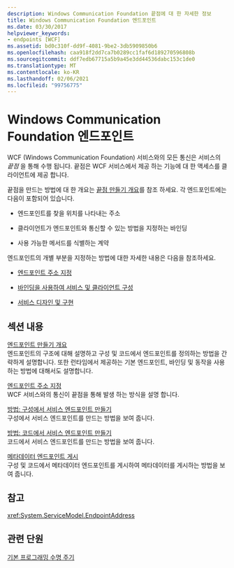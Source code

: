```yaml
---
description: Windows Communication Foundation 끝점에 대 한 자세한 정보
title: Windows Communication Foundation 엔드포인트
ms.date: 03/30/2017
helpviewer_keywords:
- endpoints [WCF]
ms.assetid: bd0c310f-dd9f-4081-9be2-3db5909850b6
ms.openlocfilehash: caa918f2dd7ca7b0289cc1faf6d189270596808b
ms.sourcegitcommit: ddf7edb67715a5b9a45e3dd44536dabc153c1de0
ms.translationtype: MT
ms.contentlocale: ko-KR
ms.lasthandoff: 02/06/2021
ms.locfileid: "99756775"
---
```

# <a name="windows-communication-foundation-endpoints"></a>Windows Communication Foundation 엔드포인트

WCF (Windows Communication Foundation) 서비스와의 모든 통신은 서비스의 *끝점* 을 통해 수행 됩니다. 끝점은 WCF 서비스에서 제공 하는 기능에 대 한 액세스를 클라이언트에 제공 합니다.  
  
 끝점을 만드는 방법에 대 한 개요는 [끝점 만들기 개요](endpoint-creation-overview.md)를 참조 하세요. 각 엔드포인트에는 다음이 포함되어 있습니다.  
  
- 엔드포인트를 찾을 위치를 나타내는 주소  
  
- 클라이언트가 엔드포인트와 통신할 수 있는 방법을 지정하는 바인딩  
  
- 사용 가능한 메서드를 식별하는 계약  
  
 엔드포인트의 개별 부분을 지정하는 방법에 대한 자세한 내용은 다음을 참조하세요.  
  
- [엔드포인트 주소 지정](specifying-an-endpoint-address.md)  
  
- [바인딩을 사용하여 서비스 및 클라이언트 구성](using-bindings-to-configure-services-and-clients.md)  
  
- [서비스 디자인 및 구현](designing-and-implementing-services.md)  
  
## <a name="in-this-section"></a>섹션 내용  

 [엔드포인트 만들기 개요](endpoint-creation-overview.md)  
 엔드포인트의 구조에 대해 설명하고 구성 및 코드에서 엔드포인트를 정의하는 방법을 간략하게 설명합니다. 또한 런타임에서 제공하는 기본 엔드포인트, 바인딩 및 동작을 사용하는 방법에 대해서도 설명합니다.  
  
 [엔드포인트 주소 지정](specifying-an-endpoint-address.md)  
 WCF 서비스와의 통신이 끝점을 통해 발생 하는 방식을 설명 합니다.  
  
 [방법: 구성에서 서비스 엔드포인트 만들기](./feature-details/how-to-create-a-service-endpoint-in-configuration.md)  
 구성에서 서비스 엔드포인트를 만드는 방법을 보여 줍니다.  
  
 [방법: 코드에서 서비스 엔드포인트 만들기](./feature-details/how-to-create-a-service-endpoint-in-code.md)  
 코드에서 서비스 엔드포인트를 만드는 방법을 보여 줍니다.  
  
 [메타데이터 엔드포인트 게시](publishing-metadata-endpoints.md)  
 구성 및 코드에서 메타데이터 엔드포인트를 게시하여 메타데이터를 게시하는 방법을 보여 줍니다.  
  
## <a name="reference"></a>참고  

 <xref:System.ServiceModel.EndpointAddress>  
  
## <a name="related-sections"></a>관련 단원  

 [기본 프로그래밍 수명 주기](basic-programming-lifecycle.md)
